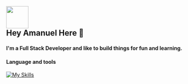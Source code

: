 
<h2 align="start">
  
<img src="https://emojis.slackmojis.com/emojis/images/1531849430/4246/blob-sunglasses.gif?1531849430" width="60"/> 
  <br>
Hey Amanuel Here 👋
</h2>

<h4>I'm a Full Stack Developer and like to build things for fun and learning.</h4>

#### Language and tools

[![My Skills](https://skillicons.dev/icons?i=js,react,tailwind,nodejs,ts,express,mongo,postgres,mysql,redux,docker,next,html,css,git,vercel,firebase,cpp,java,postman,netlify&theme=dark)](https://skillicons.dev)
